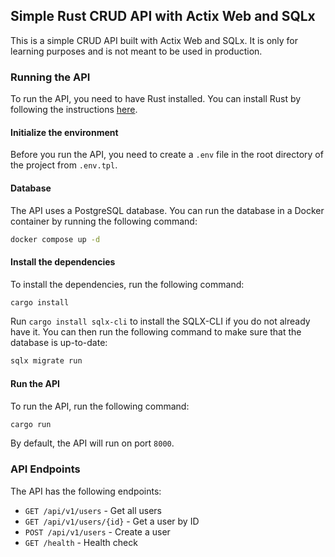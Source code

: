 ## Simple Rust CRUD API with Actix Web and SQLx

This is a simple CRUD API built with Actix Web and SQLx. It is only for learning purposes and is not meant to be used in production.

### Running the API

To run the API, you need to have Rust installed. You can install Rust by following the instructions [here](https://www.rust-lang.org/tools/install).

#### Initialize the environment

Before you run the API, you need to create a `.env` file in the root directory of the project from `.env.tpl`.

#### Database

The API uses a PostgreSQL database. You can run the database in a Docker container by running the following command:

```bash
docker compose up -d
```

#### Install the dependencies

To install the dependencies, run the following command:

```bash
cargo install
```

Run `cargo install sqlx-cli` to install the SQLX-CLI if you do not already have it. You can then run the following command to make sure that the database is up-to-date:

```bash
sqlx migrate run
```

#### Run the API

To run the API, run the following command:

```bash
cargo run
```

By default, the API will run on port `8000`.

### API Endpoints

The API has the following endpoints:
* `GET /api/v1/users` - Get all users
* `GET /api/v1/users/{id}` - Get a user by ID
* `POST /api/v1/users` - Create a user
* `GET /health` - Health check
